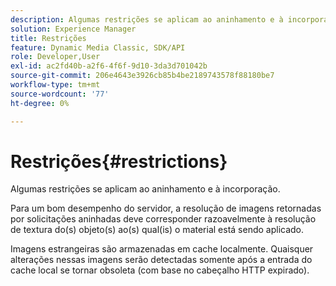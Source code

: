 ```yaml
---
description: Algumas restrições se aplicam ao aninhamento e à incorporação.
solution: Experience Manager
title: Restrições
feature: Dynamic Media Classic, SDK/API
role: Developer,User
exl-id: ac2fd40b-a2f6-4f6f-9d10-3da3d701042b
source-git-commit: 206e4643e3926cb85b4be2189743578f88180be7
workflow-type: tm+mt
source-wordcount: '77'
ht-degree: 0%

---
```


# Restrições{#restrictions}

Algumas restrições se aplicam ao aninhamento e à incorporação.

Para um bom desempenho do servidor, a resolução de imagens retornadas por solicitações aninhadas deve corresponder razoavelmente à resolução de textura do(s) objeto(s) ao(s) qual(is) o material está sendo aplicado.

Imagens estrangeiras são armazenadas em cache localmente. Quaisquer alterações nessas imagens serão detectadas somente após a entrada do cache local se tornar obsoleta (com base no cabeçalho HTTP expirado).
